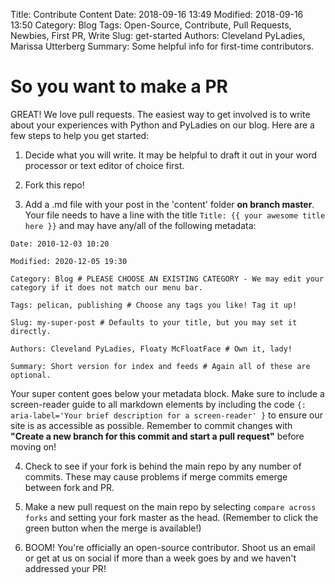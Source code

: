 Title: Contribute Content
Date: 2018-09-16 13:49
Modified: 2018-09-16 13:50
Category: Blog
Tags: Open-Source, Contribute, Pull Requests, Newbies, First PR, Write
Slug: get-started
Authors: Cleveland PyLadies, Marissa Utterberg
Summary: Some helpful info for first-time contributors.


# So you want to make a PR

GREAT! We love pull requests.
The easiest way to get involved is to write about your experiences with Python and PyLadies on our blog.
Here are a few steps to help you get started:

1. Decide what you will write. It may be helpful to draft it out in your word processor or text editor of choice first.

2. Fork this repo!

3. Add a .md file with your post in the 'content' folder **on branch master**. Your file needs to have a line with the title
`Title: {{ your awesome title here }}`
and may have any/all of the following metadata:

`Date: 2010-12-03 10:20`

`Modified: 2020-12-05 19:30`

`Category: Blog # PLEASE CHOOSE AN EXISTING CATEGORY - We may edit your category if it does not match our menu bar.`

`Tags: pelican, publishing # Choose any tags you like! Tag it up!`

`Slug: my-super-post # Defaults to your title, but you may set it directly.`

`Authors: Cleveland PyLadies, Floaty McFloatFace # Own it, lady!`

`Summary: Short version for index and feeds # Again all of these are optional.`

Your super content goes below your metadata block. Make sure to include a screen-reader guide to all markdown elements by including the code `{: aria-label='Your brief description for a screen-reader' }` to ensure our site is as accessible as possible. Remember to commit changes with **"Create a new branch for this commit and start a pull request"** before moving on!

4. Check to see if your fork is behind the main repo by any number of commits. These may cause problems if merge commits emerge between fork and PR.

5. Make a new pull request on the main repo by selecting `compare across forks` and setting your fork master as the head.
(Remember to click the green button when the merge is available!)

6. BOOM! You're officially an open-source contributor.
Shoot us an email or get at us on social if more than a week goes by and we haven't addressed your PR!
